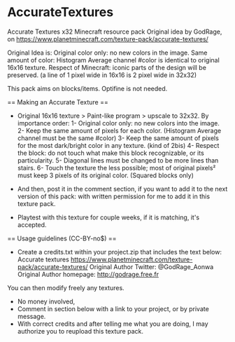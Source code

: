 # AccurateTextures
Accurate Textures x32 Minecraft resource pack
Original idea by GodRage, on https://www.planetminecraft.com/texture-pack/accurate-textures/

Original Idea is:
Original color only: no new colors in the image.
Same amount of color: Histogram Average channel #color is identical to original 16x16 texture.
Respect of Minecraft: iconic parts of the design will be preserved. (a line of 1 pixel wide in 16x16 is 2 pixel wide in 32x32)

This pack aims on blocks/items.
Optifine is not needed.


== Making an Accurate Texture ==
- Original 16x16 texture > Paint-like program > upscale to 32x32.
By importance order:
1- Original color only: no new colors into the image.
2- Keep the same amount of pixels for each color. (Histogram Average channel must be the same #color)
3- Keep the same amount of pixels for the most dark/bright color in any texture. (kind of 2bis)
4- Respect the block: do not touch what make this block recognizable, or its particularity.
5- Diagonal lines must be changed to be more lines than stairs.
6- Touch the texture the less possible; most of original pixels² must keep 3 pixels of its original color. (Squared blocks only)

- And then, post it in the comment section, if you want to add it to the next version of this pack: with written permission for me to add it in this texture pack.
- Playtest with this texture for couple weeks, if it is matching, it's accepted.



== Usage guidelines (CC-BY-no$) ==
- Create a credits.txt within your project.zip that includes the text below:
Accurate textures https://www.planetminecraft.com/texture-pack/accurate-textures/
Original Author Twitter: @GodRage_Aonwa
Original Author homepage: http://godrage.free.fr

You can then modify freely any textures.
- No money involved,
- Comment in section below with a link to your project, or by private message.
- With correct credits and after telling me what you are doing, I may authorize you to reupload this texture pack.

